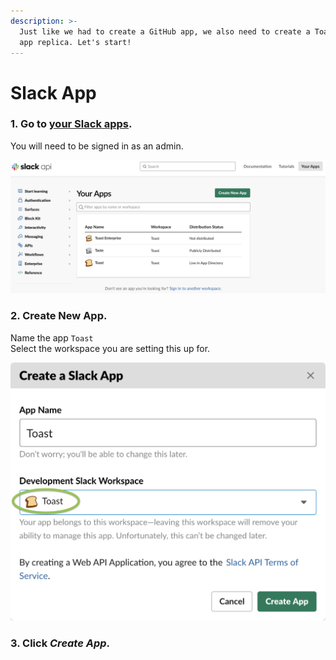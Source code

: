 ```yaml
---
description: >-
  Just like we had to create a GitHub app, we also need to create a Toast Slack
  app replica. Let's start!
---
```


# Slack App

### 1. Go to [your Slack apps](https://api.slack.com/apps).

You will need to be signed in as an admin.

![](../../.gitbook/assets/image%20%2839%29.png)

### 2. Create New App.

Name the app `Toast`  
Select the workspace you are setting this up for.

![](../../.gitbook/assets/image%20%2832%29.png)



### 3. Click _Create App_.

